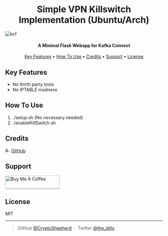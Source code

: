 <h1 align="center">
  <br>
  Simple VPN Killswitch Implementation (Ubuntu/Arch)
  <br>
</h1>

![kcf](poster.jpg)

<h4 align="center">A Minimal Flask Webapp for Kafka Connect</h4>



<p align="center">
  <a href="#key-features">Key Features</a> •
  <a href="#key-features">How To Use</a> •
  <a href="#credits">Credits</a> •
  <a href="#credits">Support</a> •
  <a href="#license">License</a>
</p>


## Key Features

* No thirth party tools
* No IPTABLE madness


## How To Use
1) ./setup.sh (No necessary needed)
2) ./enableKillSwitch.sh


## Credits

#- [GitHub](http://github.com/)


## Support

<a href="https://www.buymeacoffee.com/" target="_blank"><img src="https://www.buymeacoffee.com/assets/img/custom_images/purple_img.png" alt="Buy Me A Coffee" style="height: 41px !important;width: 174px !important;box-shadow: 0px 3px 2px 0px rgba(190, 190, 190, 0.5) !important;-webkit-box-shadow: 0px 3px 2px 0px rgba(190, 190, 190, 0.5) !important;" ></a>


## License

MIT

---

> GitHub [@CryptoShepherd](https://github.com/) &nbsp;&middot;&nbsp;
> Twitter [@the_lello](https://twitter.com/)

